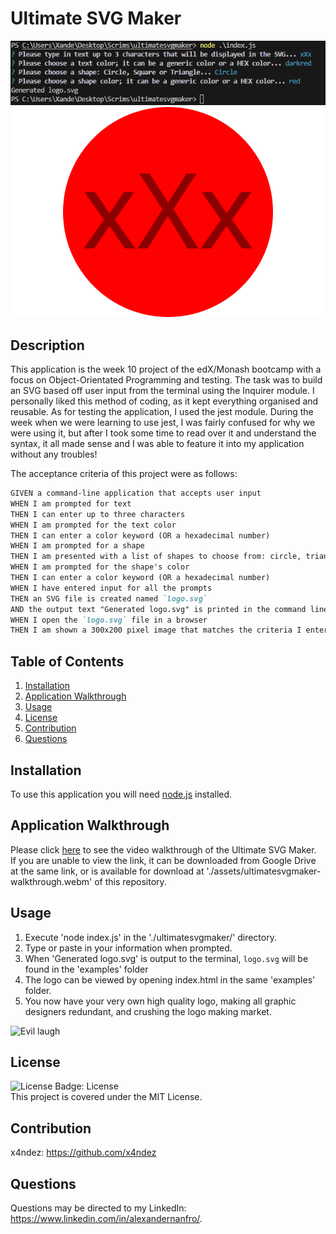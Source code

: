 # Ultimate SVG Maker

![Screenshot of application](./assets/images/screenshot.png)
![Logo example](./examples/logo.svg)

## Description
This application is the week 10 project of the edX/Monash bootcamp with a focus on Object-Orientated Programming and testing.  The task was to build an SVG based off user input from the terminal using the Inquirer module.  I personally liked this method of coding, as it kept everything organised and reusable.  As for testing the application, I used the jest module.  During the week when we were learning to use jest, I was fairly confused for why we were using it, but after I took some time to read over it and understand the syntax, it all made sense and I was able to feature it into my application without any troubles!

The acceptance criteria of this project were as follows:

```md
GIVEN a command-line application that accepts user input
WHEN I am prompted for text
THEN I can enter up to three characters
WHEN I am prompted for the text color
THEN I can enter a color keyword (OR a hexadecimal number)
WHEN I am prompted for a shape
THEN I am presented with a list of shapes to choose from: circle, triangle, and square
WHEN I am prompted for the shape's color
THEN I can enter a color keyword (OR a hexadecimal number)
WHEN I have entered input for all the prompts
THEN an SVG file is created named `logo.svg`
AND the output text "Generated logo.svg" is printed in the command line
WHEN I open the `logo.svg` file in a browser
THEN I am shown a 300x200 pixel image that matches the criteria I entered
```

## Table of Contents

1. [Installation](#installation)
2. [Application Walkthrough](#application-walkthrough)
3. [Usage](#usage)
4. [License](#license)
5. [Contribution](#contribution)
6. [Questions](#questions)

## Installation
To use this application you will need [node.js](https://nodejs.org/en) installed.

## Application Walkthrough
Please click [here](https://drive.google.com/file/d/1zfx3PuNKo-mOhN-Qa9ERnCQJO8xHrYYn/view) to see the video walkthrough of the Ultimate SVG Maker.<br>
If you are unable to view the link, it can be downloaded from Google Drive at the same link, or is available for download at './assets/ultimatesvgmaker-walkthrough.webm' of this repository.

## Usage
1. Execute 'node index.js' in the './ultimatesvgmaker/' directory.
2. Type or paste in your information when prompted.
3. When 'Generated logo.svg' is output to the terminal, `logo.svg` will be found in the 'examples' folder
4. The logo can be viewed by opening index.html in the same 'examples' folder.
5. You now have your very own high quality logo, making all graphic designers redundant, and crushing the logo making market.

![Evil laugh](https://media.giphy.com/media/JeKLoVq2KzdpS/giphy.gif)

## License
![License Badge: License](https://img.shields.io/badge/License-MIT-blue)<br>
This project is covered under the MIT License.

## Contribution
x4ndez: <https://github.com/x4ndez>

## Questions
Questions may be directed to my LinkedIn: <https://www.linkedin.com/in/alexandernanfro/>.